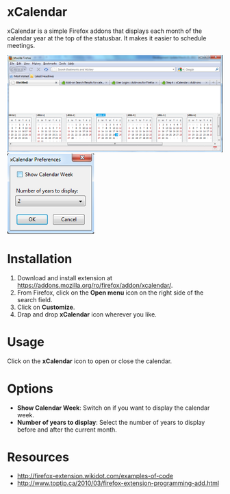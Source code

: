 # xCalendar
xCalendar is a simple Firefox addons that displays each month of the calendar year at the top of the statusbar.
It makes it easier to schedule meetings.

![alt text](https://github.com/limelime/xcalendar/blob/master/firefox/screenshot/xcalendar.png "xCalendar")
![alt text](https://github.com/limelime/xcalendar/blob/master/firefox/screenshot/xcalendar-options.png "xCalendar options")

# Installation
1. Download and install extension at https://addons.mozilla.org/ro/firefox/addon/xcalendar/.
1. From Firefox, click on the **Open menu** icon on the right side of the search field.
1. Click on **Customize**.
1. Drap and drop **xCalendar** icon wherever you like.

# Usage
Click on the **xCalendar** icon to open or close the calendar.

# Options
* **Show Calendar Week**: Switch on if you want to display the calendar week.
* **Number of years to display**: Select the number of years to display before and after the current month.

# Resources
* http://firefox-extension.wikidot.com/examples-of-code
* http://www.toptip.ca/2010/03/firefox-extension-programming-add.html
